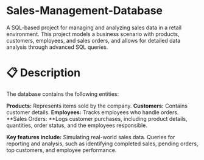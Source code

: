 # Sales-Management-Database
A SQL-based project for managing and analyzing sales data in a retail environment. This project models a business scenario with products, customers, employees, and sales orders, and allows for detailed data analysis through advanced SQL queries.

# 📋 Description
The database contains the following entities:

**Products:** Represents items sold by the company.
**Customers:** Contains customer details.
**Employees:** Tracks employees who handle orders.
**Sales Orders: **Logs customer purchases, including product details, quantities, order status, and the employees responsible.

**Key features include:**
Simulating real-world sales data.
Queries for reporting and analysis, such as identifying completed sales, pending orders, top customers, and employee performance.
